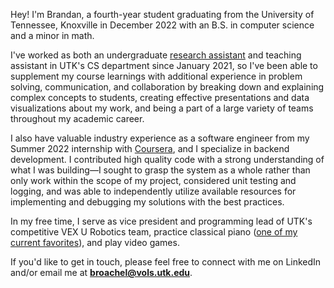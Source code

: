 <p class='lead'>Hey! I'm Brandan, a fourth-year student graduating from the University of Tennessee, Knoxville in December 2022 with an B.S. in computer science and a minor in math.</p>

I've worked as both an undergraduate [research assistant](https://globalcomputing.group/) and teaching assistant in UTK's CS department since January 2021, so I've been able to supplement my course learnings with additional experience in problem solving, communication, and collaboration by breaking down and explaining complex concepts to students, creating effective presentations and data visualizations about my work, and being a part of a large variety of teams throughout my academic career.

I also have valuable industry experience as a software engineer from my Summer 2022 internship with [Coursera](https://www.coursera.org/), and I specialize in backend development. I contributed high quality code with a strong understanding of what I was building&mdash;I sought to grasp the system as a whole rather than only work within the scope of my project, considered unit testing and logging, and was able to independently utilize available resources for implementing and debugging my solutions with the best practices.

In my free time, I serve as vice president and programming lead of UTK's competitive VEX U Robotics team, practice classical piano ([one of my current favorites](https://www.youtube.com/watch?v=cxlf-ZmE8JI)), and play video games.

If you'd like to get in touch, please feel free to connect with me on LinkedIn and/or email me at **broachel@vols.utk.edu**.